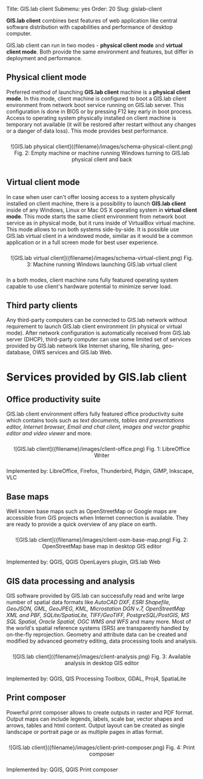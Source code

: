 Title: GIS.lab client
Submenu: yes
Order: 20
Slug: gislab-client


__GIS.lab client__ combines best features of web application like central software distribution with capabilities and performance of desktop computer. 

GIS.lab client can run in two modes - __physical client mode__ and __virtual client mode__. Both provide the same environment and features, but differ in deployment and performance.


## Physical client mode
Preferred method of launching __GIS.lab client__ machine is a __physical client mode__. In this mode, client machine is configured to boot a GIS.lab client environment from network boot service running on GIS.lab server. This configuration is done in BIOS or by pressing F12 key early in boot process. Access to operating system physically installed on client machine is temporary not available (it will be restored after restart without any changes or a danger of data loss). This mode provides best performance.

<div style="text-align:center;padding:10px" markdown="1">
![GIS.lab physical client]({filename}/images/schema-physical-client.png)  
Fig. 2: Empty machine or machine running Windows turning to GIS.lab physical client and back
</div>


## Virtual client mode
In case when user can't offer loosing access to a system physically installed on client machine, there is a possibility to launch __GIS.lab client__ inside of any Windows, Linux or Mac OS X operating system in __virtual client mode__. This mode starts the same client environment from network boot service as in physical mode, but it runs inside of VirtualBox virtual machine. This mode allows to run both systems side-by-side. It is possible use GIS.lab virtual client in a windowed mode, similar as it would be a common application or in a full screen mode for best user experience.

<div style="text-align:center;padding:10px" markdown="1">
![GIS.lab virtual client]({filename}/images/schema-virtual-client.png)  
Fig. 3: Machine running Windows launching GIS.lab virtual client
</div>

In a both modes, client machine runs fully featured operating system capable to use client's hardware potential to minimize server load.


## Third party clients
Any third-party computers can be connected to GIS.lab network without requirement to launch GIS.lab client environment (in physical or virtual mode). After network configuration is automatically received from GIS.lab server (DHCP), third-party computer can use some limited set of services provided by GIS.lab network like Internet sharing, file sharing, geo-database, OWS services and GIS.lab Web. 


# Services provided by GIS.lab client
## Office productivity suite
GIS.lab client environment offers fully featured office productivity suite which contains tools such as _text documents, tables and presentations editor, Internet browser, Email and chat client, images and vector graphic editor and video viewer_ and more.

<div style="text-align:center;padding-top:10px;padding-bottom:10px;" markdown="1">
![GIS.lab client]({filename}/images/client-office.png)
Fig. 1: LibreOffice Writer
</div>

Implemented by: LibreOffice, Firefox, Thunderbird, Pidgin, GIMP, Inkscape, VLC


## Base maps
Well known base maps such as OpenStreetMap or Google maps are accessible from GIS projects when Internet connection is available. They are ready to provide a quick overview of any place on earth.

<div style="text-align:center;padding-top:10px;padding-bottom:10px;" markdown="1">
![GIS.lab client]({filename}/images/client-osm-base-map.png)
Fig. 2: OpenStreetMap base map in desktop GIS editor
</div>

Implemented by: QGIS, QGIS OpenLayers plugin, GIS.lab Web


## GIS data processing and analysis
GIS software provided by GIS.lab can successfully read and write large number of spatial data formats like _AutoCAD DXF, ESRI Shapefile, GeoJSON, GML, GeoJPEG, KML, Microstation DGN v.7, OpenStreetMap XML and PBF, SQLite/SpatiaLite, TIFF/GeoTIFF, PostgreSQL/PostGIS, MS SQL Spatial, Oracle Spatial, OGC WMS and WFS_ and many more. Most of the world's spatial reference systems (SRS) are transparently handled by on-the-fly reprojection. Geometry and attribute data can be created and modified by advanced geometry editing, data processing tools and analysis. 

<div style="text-align:center;padding-top:10px;padding-bottom:10px;" markdown="1">
![GIS.lab client]({filename}/images/client-analysis.png)
Fig. 3: Available analysis in desktop GIS editor
</div>

Implemented by: QGIS, QIS Processing Toolbox, GDAL, Proj4, SpatiaLite


## Print composer
Powerful print composer allows to create outputs in raster and PDF format. Output maps can include legends, labels, scale bar, vector shapes and arrows, tables and html content. Output layout can be created as single landscape or portrait page or as multiple pages in atlas format. 

<div style="text-align:center;padding-top:10px;padding-bottom:10px;" markdown="1">
![GIS.lab client]({filename}/images/client-print-composer.png)
Fig. 4: Print composer
</div>

Implemented by: QGIS, QGIS Print composer

